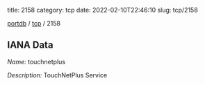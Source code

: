 title: 2158
category: tcp
date: 2022-02-10T22:46:10
slug: tcp/2158

[portdb](/) / [tcp](/category/tcp.html) / 2158


## IANA Data

_Name:_ touchnetplus

_Description:_ TouchNetPlus Service

